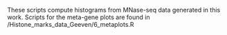 These scripts compute histograms from MNase-seq data generated in this work. 
Scripts for the meta-gene plots are found in /Histone_marks_data_Geeven/6_metaplots.R
